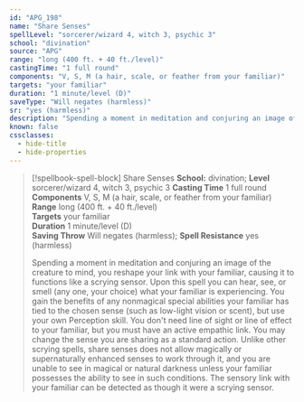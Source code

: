 ```yaml
---
id: "APG_198"
name: "Share Senses"
spellLevel: "sorcerer/wizard 4, witch 3, psychic 3"
school: "divination"
source: "APG"
range: "long (400 ft. + 40 ft./level)"
castingTime: "1 full round"
components: "V, S, M (a hair, scale, or feather from your familiar)"
targets: "your familiar"
duration: "1 minute/level (D)"
saveType: "Will negates (harmless)"
sr: "yes (harmless)"
description: "Spending a moment in meditation and conjuring an image of the creature to mind, you reshape your link with your familiar, causing it to functions like a scrying sensor. Upon this spell you can hear, see, or smell (any one, your choice) what your familiar is experiencing. You gain the benefits of any nonmagical special abilities your familiar has tied to the chosen sense (such as low-light vision or scent), but use your own Perception skill. You don't need line of sight or line of effect to your familiar, but you must have an active empathic link. You may change the sense you are sharing as a standard action. Unlike other scrying spells, share senses does not allow magically or supernaturally enhanced senses to work through it, and you are unable to see in magical or natural darkness unless your familiar possesses the ability to see in such conditions.  The sensory link with your familiar can be detected as though it were a scrying sensor."
known: false
cssclasses:
  - hide-title
  - hide-properties
---
```


> [!spellbook-spell-block] Share Senses
> **School:** divination; **Level** sorcerer/wizard 4, witch 3, psychic 3
> **Casting Time** 1 full round  
> **Components** V, S, M (a hair, scale, or feather from your familiar)  
> **Range** long (400 ft. + 40 ft./level)  
> **Targets** your familiar  
> **Duration** 1 minute/level (D)  
> **Saving Throw** Will negates (harmless); **Spell Resistance** yes (harmless)
> 
> Spending a moment in meditation and conjuring an image of the creature to mind, you reshape your link with your familiar, causing it to functions like a scrying sensor. Upon this spell you can hear, see, or smell (any one, your choice) what your familiar is experiencing. You gain the benefits of any nonmagical special abilities your familiar has tied to the chosen sense (such as low-light vision or scent), but use your own Perception skill. You don't need line of sight or line of effect to your familiar, but you must have an active empathic link. You may change the sense you are sharing as a standard action. Unlike other scrying spells, share senses does not allow magically or supernaturally enhanced senses to work through it, and you are unable to see in magical or natural darkness unless your familiar possesses the ability to see in such conditions.  The sensory link with your familiar can be detected as though it were a scrying sensor.